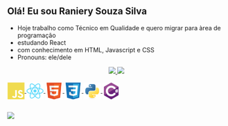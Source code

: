 ## Olá! Eu sou Raniery Souza Silva
- Hoje trabalho como Técnico em Qualidade e quero migrar para àrea de programação
- estudando React
- com conhecimento em HTML, Javascript e CSS
- Pronouns: ele/dele

<div align="center">
  <a href="https://github.com/RanierySouzaSilva">
  <img height="180em" src="https://github-readme-stats.vercel.app/api?username=RanierySouzaSilva&show_icons=true&theme=dark&include_all_commits=true&count_private=true"/>
  <img height="180em" src="https://github-readme-stats.vercel.app/api/top-langs/?username=RanierySouzaSilva&layout=compact&langs_count=7&theme=dark"/>
</div>

<div style="display: inline_block"><br>
  <img align="center" alt=height="30" width="40" src="https://raw.githubusercontent.com/devicons/devicon/master/icons/javascript/javascript-plain.svg">
  <img align="center" alt=height="30" width="40" src="https://raw.githubusercontent.com/devicons/devicon/master/icons/react/react-original.svg">
  <img align="center" alt=height="30" width="40" src="https://raw.githubusercontent.com/devicons/devicon/master/icons/html5/html5-original.svg">
  <img align="center" alt=height="30" width="40" src="https://raw.githubusercontent.com/devicons/devicon/master/icons/css3/css3-original.svg">
  <img align="center" alt=height="30" width="40" src="https://raw.githubusercontent.com/devicons/devicon/master/icons/python/python-original.svg">
  <img align="center" alt=height="30" width="40" src="https://raw.githubusercontent.com/devicons/devicon/master/icons/csharp/csharp-original.svg">
 
</div>

##
<div>
 
  <a href="https://www.linkedin.com/in/rafaella-ballerini-45875016a" target="_blank"><img src="https://img.shields.io/badge/-LinkedIn-%230077B5?style=for-the-badge&logo=linkedin&logoColor=white" target="_blank"></a> 
  </div>
  
  
  
